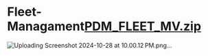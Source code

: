 # Fleet-Managament[PDM_FLEET_MV.zip](https://github.com/user-attachments/files/17541323/PDM_FLEET_MV.zip)
![Uploading Screenshot 2024-10-28 at 10.00.12 PM.png…]()


